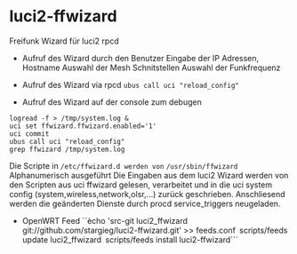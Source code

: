 # luci2-ffwizard
Freifunk Wizard für luci2 rpcd

- Aufruf des Wizard durch den Benutzer
 Eingabe der IP Adressen, Hostname
 Auswahl der Mesh Schnitstellen
 Auswahl der Funkfrequenz
 
- Aufruf des Wizard  via rpcd ```ubus call uci "reload_config"```

- Aufruf des Wizard auf der console zum debugen
```
logread -f > /tmp/system.log &
uci set ffwizard.ffwizard.enabled='1'
uci commit
ubus call uci "reload_config"
grep ffwizard /tmp/system.log
```

 Die Scripte in ```/etc/ffwizard.d werden von``` ```/usr/sbin/ffwizard``` Alphanumerisch ausgeführt
 Die Eingaben aus dem luci2 Wizard werden von den Scripten aus uci ffwizard gelesen, verarbeitet
 und in die uci system config (system,wireless,network,olsr,...) zurück geschrieben.
 Anschliesend werden die geänderten Dienste durch procd service_triggers neugeladen.
 


- OpenWRT Feed
 ``ècho 'src-git luci2_ffwizard git://github.com/stargieg/luci2-ffwizard.git' >> feeds.conf```
 ```scripts/feeds update luci2_ffwizard```
 ```scripts/feeds install luci2-ffwizard```
 

